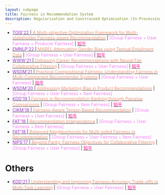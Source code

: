 ```yaml
---
layout: subpage
title: Fairness in Recommendation System
description: Regularization and Constrained Optimization (In-Processing)
---
```


<!-- - [<font color="DarkOrchid">' </font>\|<font color="DarkSalmon"> </font>]() \| <font color="Violet">[ Fairness +  Fairness]</font> \| [<font color="DeepPink">知乎</font>]() -->
- [<font color="DarkOrchid">TOIS'22 </font>\|<font color="DarkSalmon"> A Multi-objective Optimization Framework for Multi-stakeholder Fairness-aware Recommendation</font>](chrome-extension://ikhdkkncnoglghljlkmcimlnlhkeamad/pdf-viewer/web/viewer.html?file=https%3A%2F%2Farxiv.org%2Fpdf%2F2105.02951.pdf) \| <font color="Violet">[Group Fairness + User Fairness + Producer Fairness]</font> \| [<font color="DeepPink">知乎</font>](https://zhuanlan.zhihu.com/p/589152042)
- [<font color="DarkOrchid">EMNLP'22 </font>\|<font color="DarkSalmon"> MABEL Attenuating Gender Bias using Textual Entailment Data</font>](https://arxiv.org/abs/2210.14975) \| <font color="Violet">[Group Fairness + User Fairness]</font> \| [<font color="DeepPink">知乎</font>](https://zhuanlan.zhihu.com/p/591626090)
- [<font color="DarkOrchid">WWW'21 </font>\|<font color="DarkSalmon"> Debiasing Career Recommendations with Neural Fair Collaborative Filtering</font>](https://dl.acm.org/doi/10.1145/3442381.3449904) \| <font color="Violet">[Group Fairness + User Fairness]</font> \| [<font color="DeepPink">知乎</font>](https://zhuanlan.zhihu.com/p/467696782)
- [<font color="DarkOrchid">WSDM'21 </font>\|<font color="DarkSalmon"> Practical Compositional Fairness: Understanding Fairness in Multi-Component Recommender Systems</font>](https://dl.acm.org/doi/abs/10.1145/3437963.3441732) \| <font color="Violet">[Group Fairness + User Fairness]</font> \| [<font color="DeepPink">知乎</font>](https://zhuanlan.zhihu.com/p/478404948)
- [<font color="DarkOrchid">WSDM'20 </font>\|<font color="DarkSalmon"> Addressing Marketing Bias in Product Recommendations</font>](https://dl.acm.org/doi/abs/10.1145/3336191.3371855) \| <font color="Violet">[Group Fairness + User Fairness + Item Fairness]</font>
- [<font color="DarkOrchid">KDD'19 </font>\|<font color="DarkSalmon"> Fairness in Recommendation Ranking through Pairwise Comparisons</font>](https://dl.acm.org/doi/abs/10.1145/3292500.3330745) \| <font color="Violet">[Group Fairness + Item Fairness]</font> \| [<font color="DeepPink">知乎</font>](https://zhuanlan.zhihu.com/p/472696909)
- [<font color="DarkOrchid">CIKM'18 </font>\|<font color="DarkSalmon"> Fairness-Aware Tensor-Based Recommendation</font>](https://dl.acm.org/doi/10.1145/3269206.3271795) \| <font color="Violet">[Group Fairness + User Fairness]</font> \| [<font color="DeepPink">知乎</font>](https://zhuanlan.zhihu.com/p/468267697)
- [<font color="DarkOrchid">FAT'18 </font>\|<font color="DarkSalmon"> Recommendation Independence</font>](http://proceedings.mlr.press/v81/kamishima18a.html) \| <font color="Violet">[Group Fairness + User Fairness + Item Fairness]</font>
- [<font color="DarkOrchid">FAT'18 </font>\|<font color="DarkSalmon"> Balanced Neighborhoods for Multi-sided Fairness in Recommendation</font>](https://proceedings.mlr.press/v81/burke18a.html) \| <font color="Violet">[Group Fairness + User Fairness + Item Fairness]</font>
- [<font color="DarkOrchid">NIPS'17 </font>\|<font color="DarkSalmon"> Beyond Parity: Fairness Objectives for Collaborative Filtering</font>](https://proceedings.neurips.cc/paper/2017/hash/e6384711491713d29bc63fc5eeb5ba4f-Abstract.html) \| <font color="Violet">[Group Fairness + User Fairness]</font> \| [<font color="DeepPink">知乎</font>](https://zhuanlan.zhihu.com/p/436851842)

# Others
- [<font color="DarkOrchid">KDD'21 </font>\|<font color="DarkSalmon"> Understanding and Improving Fairness-Accuracy Trade-offs in Multi-Task Learning</font>](https://dl.acm.org/doi/10.1145/3447548.3467326) \| <font color="Violet">[Group Fairness + User Fairness]</font> \| [<font color="DeepPink">知乎</font>](https://zhuanlan.zhihu.com/p/560653562)

